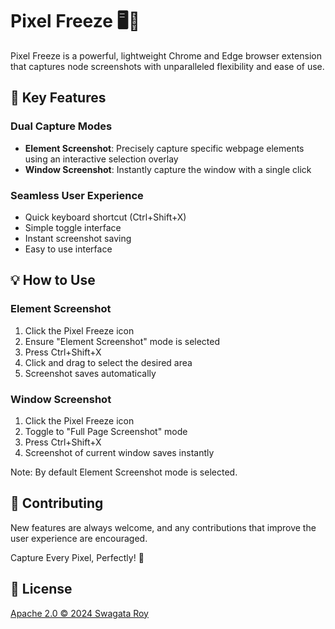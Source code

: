 # Pixel Freeze 🖥️📸

Pixel Freeze is a powerful, lightweight Chrome and Edge browser extension that captures node screenshots with unparalleled flexibility and ease of use.

## 🌟 Key Features

### Dual Capture Modes
- **Element Screenshot**: Precisely capture specific webpage elements using an interactive selection overlay
- **Window Screenshot**: Instantly capture the window with a single click

### Seamless User Experience
- Quick keyboard shortcut (Ctrl+Shift+X)
- Simple toggle interface
- Instant screenshot saving
- Easy to use interface 

## 💡 How to Use

### Element Screenshot
1. Click the Pixel Freeze icon
2. Ensure "Element Screenshot" mode is selected
3. Press Ctrl+Shift+X
4. Click and drag to select the desired area
5. Screenshot saves automatically

### Window Screenshot
1. Click the Pixel Freeze icon
2. Toggle to "Full Page Screenshot" mode
3. Press Ctrl+Shift+X
4. Screenshot of current window saves instantly

Note: By default Element Screenshot mode is selected.

## 🤝 Contributing
New features are always welcome, and any contributions that improve the user experience are encouraged.

Capture Every Pixel, Perfectly! 📸

## 📜 License
[Apache 2.0 © 2024 Swagata Roy](./LICENSE)